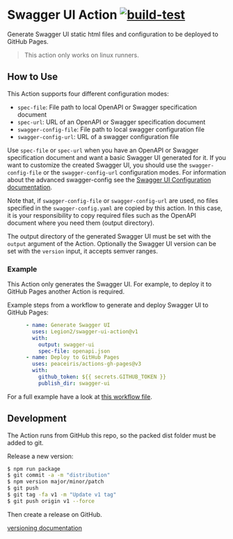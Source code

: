 # Swagger UI Action [![build-test](https://github.com/Legion2/swagger-ui-action/workflows/build-test/badge.svg)](https://github.com/Legion2/swagger-ui-action/actions?query=workflow%3Abuild-test+branch%3Amain)
Generate Swagger UI static html files and configuration to be deployed to GitHub Pages.

> This action only works on linux runners.
## How to Use
This Action supports four different configuration modes:
 * `spec-file`: File path to local OpenAPI or Swagger specification document
 * `spec-url`: URL of an OpenAPI or Swagger specification document
 * `swagger-config-file`: File path to local swagger configuration file
 * `swagger-config-url`: URL of a swagger configuration file

Use `spec-file` or `spec-url` when you have an OpenAPI or Swagger specification document and want a basic Swagger UI generated for it.
If you want to customize the created Swagger UI, you should use the `swagger-config-file` or the `swagger-config-url` configuration modes.
For information about the advanced swagger-config see the [Swagger UI Configuration documentation](https://swagger.io/docs/open-source-tools/swagger-ui/usage/configuration/).

Note that, if `swagger-config-file` or `swagger-config-url` are used, no files specified in the `swagger-config.yaml` are copied by this action.
In this case, it is your responsibility to copy required files such as the OpenAPI document where you need them (output directory).

The output directory of the generated Swagger UI must be set with the `output` argument of the Action.
Optionally the Swagger UI version can be set with the `version` input, it accepts semver ranges.

### Example
This Action only generates the Swagger UI.
For example, to deploy it to GitHub Pages another Action is required.

Example steps from a workflow to generate and deploy Swagger UI to GitHub Pages:
```yaml
      - name: Generate Swagger UI
        uses: Legion2/swagger-ui-action@v1
        with:
          output: swagger-ui
          spec-file: openapi.json
      - name: Deploy to GitHub Pages
        uses: peaceiris/actions-gh-pages@v3
        with:
          github_token: ${{ secrets.GITHUB_TOKEN }}
          publish_dir: swagger-ui
```

For a full example have a look at [this workflow file](https://github.com/Legion2/open-cue-service/blob/master/.github/workflows/pages.yml).

## Development

The Action runs from GitHub this repo, so the packed dist folder must be added to git. 

Release a new version:
```bash
$ npm run package
$ git commit -a -m "distribution"
$ npm version major/minor/patch
$ git push
$ git tag -fa v1 -m "Update v1 tag"
$ git push origin v1 --force
```

Then create a release on GitHub.

[versioning documentation](https://github.com/actions/toolkit/blob/master/docs/action-versioning.md)
